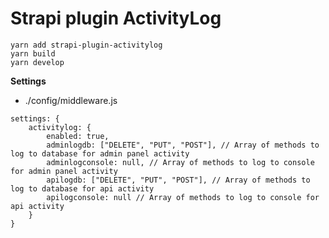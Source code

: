 # Strapi plugin ActivityLog

```
yarn add strapi-plugin-activitylog
yarn build
yarn develop
```

**Settings**
- ./config/middleware.js
```
settings: {
	activitylog: {
		enabled: true,
		adminlogdb: ["DELETE", "PUT", "POST"], // Array of methods to log to database for admin panel activity
		adminlogconsole: null, // Array of methods to log to console for admin panel activity
		apilogdb: ["DELETE", "PUT", "POST"], // Array of methods to log to database for api activity
		apilogconsole: null // Array of methods to log to console for api activity
	}
}
```

